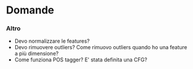 # Domande

### Altro
- Devo normalizzare le features?
- Devo rimuovere outliers? Come rimuovo outliers quando ho una feature a più dimensione?
- Come funziona POS tagger? E' stata definita una CFG?